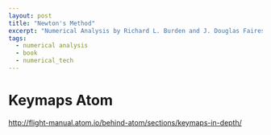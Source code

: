 ```yaml
---
layout: post
title: "Newton's Method"
excerpt: "Numerical Analysis by Richard L. Burden and J. Douglas Faires"
tags:
  - numerical analysis
  - book
  - numerical_tech
---
```


# Keymaps Atom

http://flight-manual.atom.io/behind-atom/sections/keymaps-in-depth/
